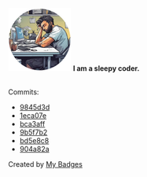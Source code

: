 <img src="https://github.com/my-badges/my-badges/blob/master/badges/time-of-commit/sleepy-coder.png?raw=true" alt="I am a sleepy coder." title="I am a sleepy coder." width="128">
<strong>I am a sleepy coder.</strong>
<br><br>

Commits:

- <a href="https://github.com/qoomon/yolo-secret/commit/9845d3d334afe748b0e77077377df841535c88c7">9845d3d</a>
- <a href="https://github.com/qoomon/yolo-secret/commit/1eca07e74b10118e678e7871462db74967476625">1eca07e</a>
- <a href="https://github.com/qoomon/yolo-secret/commit/bca3aff5f005049fa41823db3802c0173306cc05">bca3aff</a>
- <a href="https://github.com/qoomon/yolo-secret/commit/9b5f7b2446063b8f12294e32f52343a7307f57a2">9b5f7b2</a>
- <a href="https://github.com/qoomon/website/commit/bd5e8c87f71378be6918d066bb281fc1072bd4f7">bd5e8c8</a>
- <a href="https://github.com/qoomon/maven-git-versioning-extension/commit/904a82ab71f749b2b4d29292eeaf9e20bbcc8dbf">904a82a</a>


Created by <a href="https://github.com/my-badges/my-badges">My Badges</a>